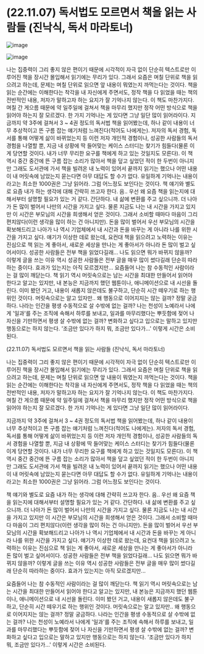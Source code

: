 # (22.11.07) 독서법도 모르면서 책을 읽는 사람들 (진낙식, 독서 마라토너)

![image](https://user-images.githubusercontent.com/43941383/190882110-fcced78a-f48b-4183-9f3d-619f896cd210.png)

![image](https://user-images.githubusercontent.com/43941383/190882110-fcced78a-f48b-4183-9f3d-619f896cd210.png)

나는 집중력이 그리 좋지 않은 편이기 때문에 시각적이 자극 없이 단순히 텍스트로만 이루어진 책을 장시간 몰입해서 읽기에는 무리가 있다. 그래서 요즘은 며칠 단위로 책을 읽으려고 하는데, 문제는 며칠 단위로 읽으면 앞 내용이 뭐였는지 까먹는다는 것이다. 책을 읽는 순간에는 이해한다는 착각을 내 자신에게 주면서도, 정작 책을 다 읽었을 때는 책의 전반적인 내용, 저자가 말하고자 하는 요지가 잘 기억나지 않는다. 이 책도 마찬가지다. 며칠 간 게으름 때문에 약 일주일에 걸쳐서 책을 마무리 했지만 정작 어떤 방식으로 책을 읽어야 하는지 잘 모르겠다. 한 가지 기억나는 게 있다면 그냥 일단 많이 읽어라이다.
지금까지 약 3주에 걸쳐서 3 ~ 4권 정도의 독서법 책을 읽어봤는데, 하나 같이 내용이 너무 추상적이고 뜬 구름 잡는 얘기처럼 느껴진다(적어도 나에게는). 저자의 독서 경험, 독서를 통해 어떻게 삶이 바뀌었는지 등 이런 저자 개인적 경험이나, 성공한 사람들의 독서 경험을 나열할 뿐, 지금 내 상황에 딱 들어맞는 케이스 스터디는 찾기가 힘들다(물론 이게 당연할 것이다. 내가 너무 무리한 요구를 책에게 하고 있는 것일지도 모른다). 이 책 역시 중간 중간에 뜬 구름 잡는 소리가 많아서 책을 덮고 싶었던 적이 한 두번이 아니지만 그래도 도서관에 가서 책을 빌려온 내 노력이 있어서 끝까지 읽기는 했으나 어떤 내용이 내 머릿속에 남았는지 묻는다면 아무 대답도 할 수가 없다. 유일하게 기억나는 내용이라고는 최소한 1000권은 그냥 읽어라. 그럼 어느정도 보인다는 것이다.
책 얘기와 별도로 요즘 내가 하는 생각에 대해 간략히 쓰고자 한다. 음.. 우선 왜 요즘 책을 읽는지에 대해서부터 설명할 필요가 있는 거 같다. 간단하다. 내 삶에 변환를 주고 싶으니까. 더 나아가 돈 많이 벌어서 나만의 시간을 가지고 싶다. 물론 지금도 나는 내 시간을 가지고 있지만 이 시간은 부모님의 시간을 희생해서 얻은 것이다. 그래서 소비할 때마다 마음이 그리 편치않다(이런 생각을 많이 하는 건 아니지만). 돈을 많이 벌어서 우선 부모님의 시간을 확보해드리고 나아가 나 역시 기업체에서 내 시간과 돈을 바꾸는 게 아니라 나를 위한 시간을 가지고 싶다. 얘기가 이상한 데로 왔는데, 요컨대 책을 읽으려고 노력하는 이유는 진심으로 책 읽는 게 좋아서, 새로운 세상을 만나는 게 좋아서가 아니라 돈 많이 벌고 싶어서이다. 성공한 사람들은 전부 책을 읽었다길래... 나도 읽으면 뭐가 바뀌지 않을까? 이렇게 글을 쓰는 이유 역시 성공한 사람들은 전부 글을 매우 많이 썼다길래 단순히 따라하는 중이다. 효과가 있는지는 아직 모르겠지만...
요즘들어 나는 참 수동적인 사람이라는 걸 많이 깨닫는다. 책 읽기 역시 머릿속으로는 남는 시간을 최대한 만들어서 읽어야 한다고 알고는 있지만, 내 본능은 지금까지 했던 웹툰이나, 애니메이션으로 내 시선을 돌린다. 이미 봤던 거고, 내용이 새롭지 않은데도 불구하고, 단순히 시간 떼우기로 하는 행위인 것이다. 머릿속으로는 알고 있자만.. 왜 행동으로 이어지지는 않는 걸까? 정말 궁금하다. 나라는 인간을 평생 수동적으로 살 수밖에 없는 걸까? 나는 천성이 노예라서 나에게 '일과'를 주는 조직에 속해서 하루를 보내고, 일과를 마무리했다는 뿌듯함에 젖어 나 자신을 기만하면서 평생 살 수밖에 없는 걸까? 변화하고 싶다고 입으로는 말하고 있지만 행동으로는 하지 않는다. '조금만 있다가 하지 뭐, 조금만 있다가...' 이렇게 시간은 소비된다.

(22.11.07) 독서법도 모르면서 책을 읽는 사람들 (진낙식, 독서 마라토너)

나는 집중력이 그리 좋지 않은 편이기 때문에 시각적이 자극 없이 단순히 텍스트로만 이루어진 책을 장시간 몰입해서 읽기에는 무리가 있다. 그래서 요즘은 며칠 단위로 책을 읽으려고 하는데, 문제는 며칠 단위로 읽으면 앞 내용이 뭐였는지 까먹는다는 것이다. 책을 읽는 순간에는 이해한다는 착각을 내 자신에게 주면서도, 정작 책을 다 읽었을 때는 책의 전반적인 내용, 저자가 말하고자 하는 요지가 잘 기억나지 않는다. 이 책도 마찬가지다. 며칠 간 게으름 때문에 약 일주일에 걸쳐서 책을 마무리 했지만 정작 어떤 방식으로 책을 읽어야 하는지 잘 모르겠다. 한 가지 기억나는 게 있다면 그냥 일단 많이 읽어라이다.

지금까지 약 3주에 걸쳐서 3 ~ 4권 정도의 독서법 책을 읽어봤는데, 하나 같이 내용이 너무 추상적이고 뜬 구름 잡는 얘기처럼 느껴진다(적어도 나에게는). 저자의 독서 경험, 독서를 통해 어떻게 삶이 바뀌었는지 등 이런 저자 개인적 경험이나, 성공한 사람들의 독서 경험을 나열할 뿐, 지금 내 상황에 딱 들어맞는 케이스 스터디는 찾기가 힘들다(물론 이게 당연할 것이다. 내가 너무 무리한 요구를 책에게 하고 있는 것일지도 모른다). 이 책 역시 중간 중간에 뜬 구름 잡는 소리가 많아서 책을 덮고 싶었던 적이 한 두번이 아니지만 그래도 도서관에 가서 책을 빌려온 내 노력이 있어서 끝까지 읽기는 했으나 어떤 내용이 내 머릿속에 남았는지 묻는다면 아무 대답도 할 수가 없다. 유일하게 기억나는 내용이라고는 최소한 1000권은 그냥 읽어라. 그럼 어느정도 보인다는 것이다.

책 얘기와 별도로 요즘 내가 하는 생각에 대해 간략히 쓰고자 한다. 음.. 우선 왜 요즘 책을 읽는지에 대해서부터 설명할 필요가 있는 거 같다. 간단하다. 내 삶에 변환를 주고 싶으니까. 더 나아가 돈 많이 벌어서 나만의 시간을 가지고 싶다. 물론 지금도 나는 내 시간을 가지고 있지만 이 시간은 부모님의 시간을 희생해서 얻은 것이다. 그래서 소비할 때마다 마음이 그리 편치않다(이런 생각을 많이 하는 건 아니지만). 돈을 많이 벌어서 우선 부모님의 시간을 확보해드리고 나아가 나 역시 기업체에서 내 시간과 돈을 바꾸는 게 아니라 나를 위한 시간을 가지고 싶다. 얘기가 이상한 데로 왔는데, 요컨대 책을 읽으려고 노력하는 이유는 진심으로 책 읽는 게 좋아서, 새로운 세상을 만나는 게 좋아서가 아니라 돈 많이 벌고 싶어서이다. 성공한 사람들은 전부 책을 읽었다길래... 나도 읽으면 뭐가 바뀌지 않을까? 이렇게 글을 쓰는 이유 역시 성공한 사람들은 전부 글을 매우 많이 썼다길래 단순히 따라하는 중이다. 효과가 있는지는 아직 모르겠지만...

요즘들어 나는 참 수동적인 사람이라는 걸 많이 깨닫는다. 책 읽기 역시 머릿속으로는 남는 시간을 최대한 만들어서 읽어야 한다고 알고는 있지만, 내 본능은 지금까지 했던 웹툰이나, 애니메이션으로 내 시선을 돌린다. 이미 봤던 거고, 내용이 새롭지 않은데도 불구하고, 단순히 시간 떼우기로 하는 행위인 것이다. 머릿속으로는 알고 있자만.. 왜 행동으로 이어지지는 않는 걸까? 정말 궁금하다. 나라는 인간을 평생 수동적으로 살 수밖에 없는 걸까? 나는 천성이 노예라서 나에게 '일과'를 주는 조직에 속해서 하루를 보내고, 일과를 마무리했다는 뿌듯함에 젖어 나 자신을 기만하면서 평생 살 수밖에 없는 걸까? 변화하고 싶다고 입으로는 말하고 있지만 행동으로는 하지 않는다. '조금만 있다가 하지 뭐, 조금만 있다가...' 이렇게 시간은 소비된다.


